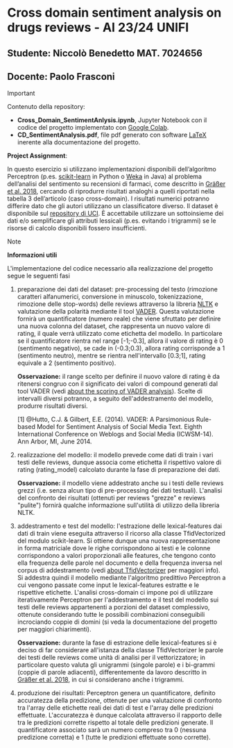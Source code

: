# Cross domain sentiment analysis on drugs reviews - AI 23/24 UNIFI
## Studente: Niccolò Benedetto MAT. 7024656
## Docente: Paolo Frasconi

> [!IMPORTANT]
> Contenuto della repository:
>  - **Cross_Domain_SentimentAnlysis.ipynb**, Jupyter Notebook con il codice del progetto implementato con [Google Colab](https://colab.google/).
>  - **CD_SentimentAnalysis.pdf**, file pdf generato con software [LaTeX](https://www.latex-project.org/) inerente alla documentazione del progetto.


**Project Assignment**:

In questo esercizio si utilizzano implementazioni disponibili dell’algoritmo Perceptron (p.es. [scikit-learn](https://scikit-learn.org/stable/) 
in Python o [Weka](https://ml.cms.waikato.ac.nz/weka/) in Java) al problema dell’analisi del sentimento su recensioni di farmaci, come descritto
in [Gräßer et al. 2018](https://dl.acm.org/doi/10.1145/3194658.3194677), cercando di riprodurre risultati analoghi a quelli riportati nella tabella 3 dell’articolo (caso cross-domain).  I risultati numerici potranno differire dato che gli autori utilizzano un classificatore diverso. Il dataset è disponibile sul [repository di UCI](https://archive.ics.uci.edu/ml/datasets/Drug+Review+Dataset+%28Drugs.com%29). È accettabile utilizzare un sottoinsieme dei dati e/o semplificare gli attributi lessicali (p.es. evitando i trigrammi) se le risorse di calcolo disponibili fossero insufficienti.


> [!NOTE]
> **Informazioni utili**
> 
> L'implementazione del codice necessario alla realizzazione del progetto segue le seguenti fasi
>  1. preparazione dei dati del dataset:
>     pre-processing del testo (rimozione caratteri alfanumerici, conversione in minuscolo, tokenizzazione, rimozione delle stop-words) delle reviews attraverso la libreria
>     [NLTK](https://www.nltk.org/#natural-language-toolkit) e valutazione della polarità 
>     mediante il tool [VADER](https://pypi.org/project/vaderSentiment/). Questa valutazione fornirà un quantificatore (numero reale) che viene sfruttato per 
>     definire una nuova colonna del dataset, che rappresenta un nuovo valore di rating, il quale verrà utilizzato come etichetta del modello. In particolare se il 
>     quantificatore rientra nel range [-1;-0.3], allora il valore di rating è 0 (sentimento negativo), se cade in (-0.3;0.3), allora rating corrisponde a 1 
>     (sentimento neutro), mentre se rientra nell'intervallo [0.3;1], rating equivale a 2 (sentimento positivo).
> 
>     **Osservazione:** il range scelto per definire il nuovo valore di rating è da ritenersi congruo con il significato dei valori di compound generati dal tool 
>     VADER (vedi [about the scoring of VADER analysis](https://github.com/cjhutto/vaderSentiment)). Scelte di intervalli diversi
>     potranno, a seguito dell'addestramento del modello, produrre risultati diversi.
> 
>     [1] @Hutto, C.J. & Gilbert, E.E. (2014). VADER: A Parsimonious Rule-based Model for Sentiment Analysis of Social Media Text. Eighth International Conference on 
>         Weblogs and Social Media (ICWSM-14). Ann Arbor, MI, June 2014.
>  3. realizzazione del modello:
>     il modello prevede come dati di train i vari testi delle reviews, dunque associa come etichetta il rispettivo valore di rating (rating_model) calcolato durante la
>     fase di preparazione dei dati.
>
>     **Osservazione:** il modello viene addestrato anche su i testi delle reviews grezzi (i.e. senza alcun tipo di pre-processing dei dati testuali). L'analisi del confronto dei
>     risultati (ottenuti per reviews "grezze" e reviews "pulite") fornirà qualche informazione sull'utilità di utilizzo della libreria NLTK.
>  4. addestramento e test del modello:
>     l'estrazione delle lexical-features dai dati di train viene eseguita attraverso il ricorso alla classe TfidVectorized del modulo scikit-learn. Si ottiene dunque
>     una nuova rappresentazione in forma matriciale dove le righe corrispondono ai testi e le colonne corrispondono a valori proporzionali alle features,
>     che tengono conto ella frequenza delle parole nel documento e della frequenza inversa nel corpus di addestramento (vedi [about TfidVectorizer](https://scikit-learn.org/stable/modules/generated/sklearn.feature_extraction.text.TfidfVectorizer.html#) per maggiori info). Si addestra quindi il modello mediante l'algoritmo predittivo
>     Perceptron a cui vengono passate come input le lexical-features estratte e le rispettive etichette. L'analisi cross-domain ci impone poi di utilizzare iterativamente Perceptron
>     per l'addestramento e il test del modello sui testi delle reviews appartenenti a porzioni del dataset complessivo, ottenute considerando tutte le possibili combinazioni conseguibili
>     incrociando coppie di domini (si veda la documentazione del progetto per maggiori chiarimenti).
>
>     **Osservazione:** durante la fase di estrazione delle lexical-features si è deciso di far considerare all'istanza della classe TfidVectorizer le parole dei testi delle reviews
>     come unità di analisi per il vettorizzatore; in particolare questo valuta gli unigrammi (singole parole) e i bi-grammi (coppie di parole adiacenti), differentemente da lavoro
>     descritto in [Gräßer et al. 2018](https://dl.acm.org/doi/10.1145/3194658.3194677), in cui si considerano anche i trigrammi.
>  6. produzione dei risultati: Perceptron genera un quantificatore, definito accuratezza della predizione, ottenute per una valutazione di confronto tra l'array delle etichette reali dei dati
>     di test e l'array delle predizioni effettuate. L'accuratezza è dunque calcolata attraverso il rapporto delle tra le predizioni corrette rispetto al totale delle predizioni generate. Il
>     quantificatore associato sarà un numero compreso tra 0 (nessuna predizione corretta) e 1 (tutte le predizioni effettuate sono corrette).
